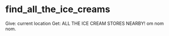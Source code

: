 find_all_the_ice_creams
=======================
Give: current location
Get: ALL THE ICE CREAM STORES NEARBY! om nom nom.
